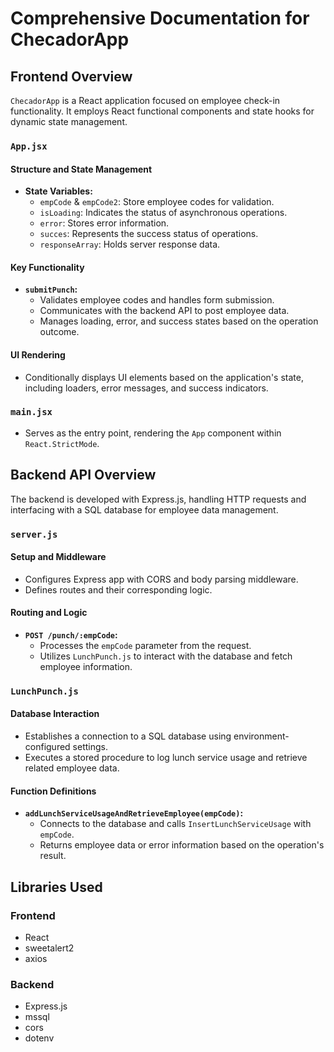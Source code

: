# Comprehensive Documentation for ChecadorApp

## Frontend Overview

`ChecadorApp` is a React application focused on employee check-in functionality. It employs React functional components and state hooks for dynamic state management.

### `App.jsx`

#### Structure and State Management

- **State Variables:**
  - `empCode` & `empCode2`: Store employee codes for validation.
  - `isLoading`: Indicates the status of asynchronous operations.
  - `error`: Stores error information.
  - `succes`: Represents the success status of operations.
  - `responseArray`: Holds server response data.

#### Key Functionality

- **`submitPunch`:**
  - Validates employee codes and handles form submission.
  - Communicates with the backend API to post employee data.
  - Manages loading, error, and success states based on the operation outcome.

#### UI Rendering

- Conditionally displays UI elements based on the application's state, including loaders, error messages, and success indicators.

### `main.jsx`

- Serves as the entry point, rendering the `App` component within `React.StrictMode`.

## Backend API Overview

The backend is developed with Express.js, handling HTTP requests and interfacing with a SQL database for employee data management.

### `server.js`

#### Setup and Middleware

- Configures Express app with CORS and body parsing middleware.
- Defines routes and their corresponding logic.

#### Routing and Logic

- **`POST /punch/:empCode`:**
  - Processes the `empCode` parameter from the request.
  - Utilizes `LunchPunch.js` to interact with the database and fetch employee information.

### `LunchPunch.js`

#### Database Interaction

- Establishes a connection to a SQL database using environment-configured settings.
- Executes a stored procedure to log lunch service usage and retrieve related employee data.

#### Function Definitions

- **`addLunchServiceUsageAndRetrieveEmployee(empCode)`:**
  - Connects to the database and calls `InsertLunchServiceUsage` with `empCode`.
  - Returns employee data or error information based on the operation's result.

## Libraries Used

### Frontend

- React
- sweetalert2
- axios

### Backend

- Express.js
- mssql
- cors
- dotenv
